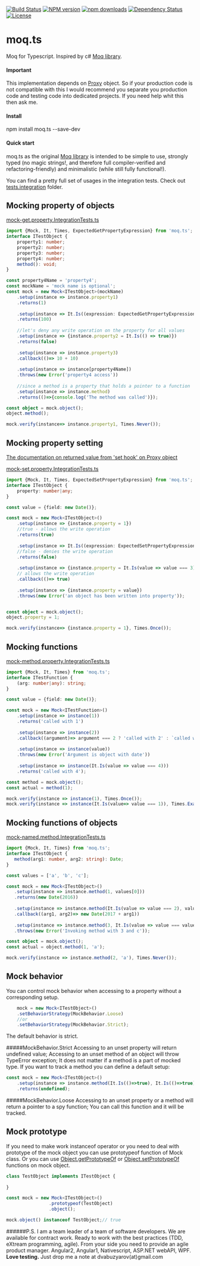 [![Build Status](https://travis-ci.org/dvabuzyarov/moq.ts.svg?branch=master)](https://travis-ci.org/dvabuzyarov/moq.ts)
[![NPM version](http://img.shields.io/npm/v/moq.ts.svg?style=flat-square)](https://www.npmjs.com/package/moq.ts)
[![npm downloads](https://img.shields.io/npm/dt/moq.ts.svg?style=flat-square)](https://www.npmjs.com/package/moq.ts)
[![Dependency Status](http://img.shields.io/david/dvabuzyarov/moq.ts.svg?style=flat-square)](https://david-dm.org/dvabuzyarov/moq.ts)
[![License](https://img.shields.io/hexpm/l/plug.svg)](https://www.npmjs.com/package/moq.ts)
# moq.ts
Moq for Typescript. Inspired by c# [Moq library](https://github.com/moq/moq4).

#### Important
This implementation depends on [Proxy](https://developer.mozilla.org/en-US/docs/Web/JavaScript/Reference/Global_Objects/Proxy) object.
So if your production code is not compatible with this I would recommend you separate you production code and testing code into dedicated projects.
If you need help whit this then ask me.

#### Install
npm install moq.ts --save-dev

#### Quick start

moq.ts as the original [Moq library](https://github.com/moq/moq4) is intended to be simple to use, strongly typed (no magic strings!, and therefore full compiler-verified and refactoring-friendly) and minimalistic (while still fully functional!).

You can find a pretty full set of usages in the integration tests. Check out [tests.integration](https://github.com/dvabuzyarov/moq.ts/tree/master/tests.integration) folder.

Mocking property of objects
-
[mock-get.property.IntegrationTests.ts](https://github.com/dvabuzyarov/moq.ts/blob/master/tests.integration/mock-get.property.IntegrationTests.ts)
```typescript
import {Mock, It, Times, ExpectedGetPropertyExpression} from 'moq.ts';
interface ITestObject {
    property1: number;
    property2: number;
    property3: number;
    property4: number;
    method(): void;
}

const property4Name = 'property4';
const mockName = 'mock name is optional';
const mock = new Mock<ITestObject>(mockName)
    .setup(instance => instance.property1)
    .returns(1)
    
    .setup(instance => It.Is((expression: ExpectedGetPropertyExpression) => expression.name === 'property2'))
    .returns(100)
    
    //let's deny any write operation on the property for all values
    .setup(instance => {instance.property2 = It.Is(() => true)})
    .returns(false)
    
    .setup(instance => instance.property3)
    .callback(()=> 10 + 10)
    
    .setup(instance => instance[property4Name])
    .throws(new Error('property4 access'))
    
    //since a method is a property that holds a pointer to a function
    .setup(instance => instance.method)
    .returns(()=>{console.log('The method was called')});

const object = mock.object();
object.method();

mock.verify(instance=> instance.property1, Times.Never());
```
Mocking property setting
-
[The documentation on returned value from 'set hook' on Proxy object](https://developer.mozilla.org/en-US/docs/Web/JavaScript/Reference/Global_Objects/Proxy/handler/set)


[mock-set.property.IntegrationTests.ts](https://github.com/dvabuzyarov/moq.ts/blob/master/tests.integration/mock-set.property.IntegrationTests.ts)
```typescript
import {Mock, It, Times, ExpectedSetPropertyExpression} from 'moq.ts';
interface ITestObject {
    property: number|any;
}

const value = {field: new Date()};

const mock = new Mock<ITestObject>()
    .setup(instance => {instance.property = 1})
    //true - allows the write operation
    .returns(true)
    
    .setup(instance => It.Is((expression: ExpectedSetPropertyExpression) => expression.name === 'property' && expression.value === 2))
    //false - denies the write operation
    .returns(false)
    
    .setup(instance => {instance.property = It.Is(value => value === 3)})
    // allows the write operation
    .callback(()=> true)
    
    .setup(instance => {instance.property = value})
    .throws(new Error('an object has been written into property'));


const object = mock.object();
object.property = 1;

mock.verify(instance=> {instance.property = 1}, Times.Once());
```
Mocking functions
-

[mock-method.property.IntegrationTests.ts](https://github.com/dvabuzyarov/moq.ts/blob/master/tests.integration/mock-method.IntegrationTests.ts)
```typescript
import {Mock, It, Times} from 'moq.ts';
interface ITestFunction {
    (arg: number|any): string;
}

const value = {field: new Date()};

const mock = new Mock<ITestFunction>()
    .setup(instance => instance(1))
    .returns('called with 1')
    
    .setup(instance => instance(2))
    .callback((argument)=> argument === 2 ? 'called with 2' : `called with ${argument}`)
    
    .setup(instance => instance(value))
    .throws(new Error('Argument is object with date'))
    
    .setup(instance => instance(It.Is(value => value === 4)))
    .returns('called with 4');

const method = mock.object();
const actual = method(1);

mock.verify(instance => instance(1), Times.Once());
mock.verify(instance => instance(It.Is(value=> value === 1)), Times.Exactly(1));


```

 
 Mocking functions of objects
 -
[mock-named.method.IntegrationTests.ts](https://github.com/dvabuzyarov/moq.ts/blob/master/tests.integration/mock-named.method.IntegrationTests.ts)
 ```typescript
import {Mock, It, Times} from 'moq.ts';
interface ITestObject {
    method(arg1: number, arg2: string): Date;
}

const values = ['a', 'b', 'c'];

const mock = new Mock<ITestObject>()
    .setup(instance => instance.method(1, values[0]))
    .returns(new Date(2016))
    
    .setup(instance => instance.method(It.Is(value => value === 2), values[1]))
    .callback((arg1, arg2)=> new Date(2017 + arg1))
    
    .setup(instance => instance.method(3, It.Is(value => value === values[2])))
    .throws(new Error('Invoking method with 3 and c'));

const object = mock.object();
const actual = object.method(1, 'a');

mock.verify(instance => instance.method(2, 'a'), Times.Never());
```

## Mock behavior
You can control mock behavior when accessing to a property without a corresponding setup. 
```typescript
    mock = new Mock<ITestObject>()
    .setBehaviorStrategy(MockBehavior.Loose)
    //or
    .setBehaviorStrategy(MockBehavior.Strict);
```
The default behavior is strict.

#####MockBehavior.Strict
Accessing to an unset property will return undefined value;
Accessing to an unset method of an object will throw TypeError exception; It does not matter if a method is a part of mocked type.
If you want to track a method you can define a default setup:
```typescript
const mock = new Mock<ITestObject>()
    .setup(instance => instance.method(It.Is(()=>true), It.Is(()=>true)))
    .returns(undefined);
```
#####MockBehavior.Loose
Accessing to an unset property or a method will return a pointer to a spy function;
You can call this function and it will be tracked.

## Mock prototype
If you need to make work instanceof operator or you need to deal with prototype of the mock object you can 
use prototypeof function of Mock class. Or you can use [Object.getPrototypeOf](https://developer.mozilla.org/en-US/docs/Web/JavaScript/Reference/Global_Objects/Object/getPrototypeOf) or [Object.setPrototypeOf](https://developer.mozilla.org/en-US/docs/Web/JavaScript/Reference/Global_Objects/Object/setPrototypeOf) functions
on mock object.

```typescript
class TestObject implements ITestObject {
    
}

const mock = new Mock<ITestObject>()
                .prototypeof(TestObject)
                .object();

mock.object() instanceof TestObject;// true
```

######P.S.
I am a team leader of a team of software developers. We are available for contract work.
Ready to work with the best practices (TDD, eXtream programming, agile). From your side you need to provide an agile product manager.
Angular2, Angular1, Nativescript, ASP.NET webAPI, WPF. **Love testing.**
Just drop me a note at dvabuzyarov(at)gmail.com
